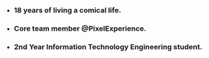 
* ### 18 years of living a comical life.
* ### Core team member @PixelExperience.
* ### 2nd Year Information Technology Engineering student.
